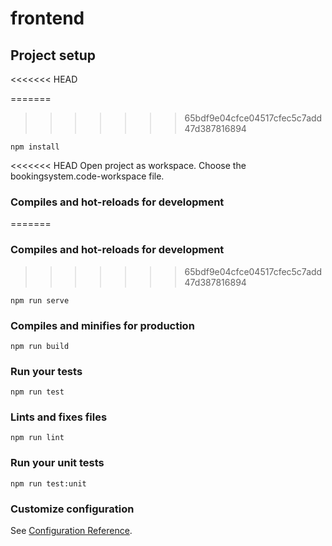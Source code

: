 # frontend

## Project setup

<<<<<<< HEAD

=======

> > > > > > > 65bdf9e04cfce04517cfec5c7add47d387816894

```
npm install
```

<<<<<<< HEAD
Open project as workspace. Choose the bookingsystem.code-workspace file.

### Compiles and hot-reloads for development

=======

### Compiles and hot-reloads for development

> > > > > > > 65bdf9e04cfce04517cfec5c7add47d387816894

```
npm run serve
```

### Compiles and minifies for production

```
npm run build
```

### Run your tests

```
npm run test
```

### Lints and fixes files

```
npm run lint
```

### Run your unit tests

```
npm run test:unit
```

### Customize configuration

See [Configuration Reference](https://cli.vuejs.org/config/).
